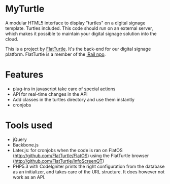 MyTurtle
========

A modular HTML5 interface to display "turtles" on a digital signage template. Turtles included. This code should run on an external server, which makes it possible to maintain your digital signage solution into the cloud.

This is a project by [FlatTurtle](http://flatturtle.com). It's the back-end for our digital signage platform. FlatTurtle is a member of the [iRail npo](http://hello.iRail.be).

Features
========

 * plug-ins in javascript take care of special actions
 * API for real-time changes in the API
 * Add classes in the turtles directory and use them instantly
 * cronjobs

Tools used
==========

 * jQuery
 * Backbone.js
 * Later.js: for cronjobs when the code is ran on FlatOS (http://github.com/FlatTurtle/FlatOS) using the FlatTurtle browser (http://github.com/FlatTurtle/InfoScreenQT)
 * PHP5.3 with CodeIgniter prints the right configuration from the database as an initializer, and takes care of the URL structure. It does however not work as an API.
